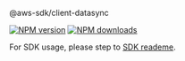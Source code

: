 @aws-sdk/client-datasync

[![NPM version](https://img.shields.io/npm/v/@aws-sdk/client-datasync/beta.svg)](https://www.npmjs.com/package/@aws-sdk/client-datasync)
[![NPM downloads](https://img.shields.io/npm/dm/@aws-sdk/client-datasync.svg)](https://www.npmjs.com/package/@aws-sdk/client-datasync)

For SDK usage, please step to [SDK reademe](https://github.com/aws/aws-sdk-js-v3).

